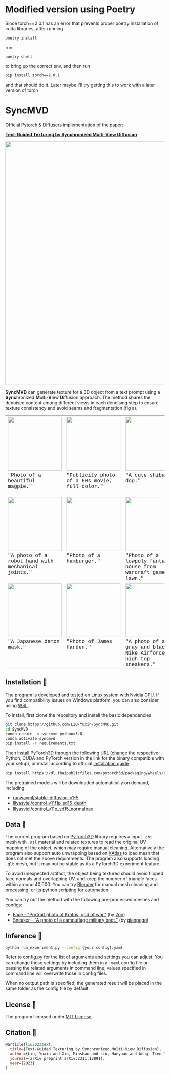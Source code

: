 # Modified version using Poetry
Since torch==2.0.1 has an error that prevents proper poetry installation of cuda libraries, after
running
```
poetry install
```
run
```
poetry shell
```
to bring up the correct env, and then run
```
pip install torch==2.0.1
```
and that should do it. Later maybe I'll try getting this to work with a later version of torch
# SyncMVD

Official [Pytorch](https://pytorch.org/) & [Diffusers](https://github.com/huggingface/diffusers) implementation of the paper:



**[Text-Guided Texturing by Synchronized Multi-View Diffusion](https://arxiv.org/pdf/2311.12891)**

<!-- Authors: Yuxin Liu, Minshan Xie, Hanyuan Liu, Tien-Tsin Wong -->

<img src=assets/teaser.jpg width=768>

**SyncMVD** can generate texture for a 3D object from a text prompt using a **Sync**hronized **M**ulti-**V**iew **D**iffusion approach.
The method shares the denoised content among different views in each denoising step to ensure texture consistency and avoid seams and fragmentation (fig a).



<table style="table-layout: fixed; width: 100%;">
        <col style="width: 25%;">
        <col style="width: 25%;">
        <col style="width: 25%;">
        <col style="width: 25%;">
  <tr>
  <td>
    <img src=assets/gif/bird.gif width="170">
  </td>
  <td>
    <img src=assets/gif/david.gif width="170">
  </td>
  <td>
    <img src=assets/gif/dog.gif width="170">
  </td>
  <td>
    <img src=assets/gif/doll.gif width="170">
  </td>
  </tr>
  <tr style="vertical-align: text-top;">
    <td style="font-family:courier">"Photo of a beautiful magpie."</td>
    <td style="font-family:courier">"Publicity photo of a 60s movie, full color."</td>
    <td style="font-family:courier">"A cute shiba inu dog."</td>
    <td style="font-family:courier">"A cute Hatsune Miku plush doll, wearing beautiful dress."</td>
  </tr>
   <tr>
  <td>
    <img src=assets/gif/gloves.gif width="170" >
  </td>
  <td>
    <img src=assets/gif/hamburger.gif width="170" >
  </td>
  <td>
    <img src=assets/gif/house.gif width="170" >
  </td>
  <td>
    <img src=assets/gif/luckycat.gif width="170">
  </td>
  </tr>
  <tr style="vertical-align: text-top;">
    <td style="font-family:courier">"A photo of a robot hand with mechanical joints."</td>
    <td style="font-family:courier">"Photo of a hamburger."</td>
    <td style="font-family:courier">"Photo of a lowpoly fantasy house from warcraft game, lawn."</td>
    <td style="font-family:courier">"Blue and white pottery style lucky cat with intricate patterns."</td>
  </tr>

  <tr>
  <td>
    <img src=assets/gif/mask.gif width="170" >
  </td>
  <td>
    <img src=assets/gif/Moai.gif width="170" >
  </td>
  <td>
    <img src=assets/gif/sneakers.gif width="170">
  </td>
  <td>
    <img src=assets/gif/teddybear.gif width="170">
  </td>
  </tr>
  <tr style="vertical-align: text-top;">
    <td style="font-family:courier">"A Japanese demon mask."</td>
    <td style="font-family:courier">"Photo of James Harden."</td>
    <td style="font-family:courier">"A photo of a gray and black Nike Airforce high top sneakers."</td>
    <td style="font-family:courier">"Teddy bear wearing superman costume."</td>
  </tr>
</table>

## Installation :wrench:
The program is developed and tested on Linux system with Nvidia GPU. If you find compatibility issues on Windows platform, you can also consider using [WSL](https://learn.microsoft.com/en-us/windows/wsl/install).

To install, first clone the repository and install the basic dependencies
```bash
git clone https://github.com/LIU-Yuxin/SyncMVD.git
cd SyncMVD
conda create -n syncmvd python=3.8
conda activate syncmvd
pip install -r requirements.txt
```
Then install PyTorch3D through the following URL (change the respective Python, CUDA and PyTorch version in the link for the binary compatible with your setup), or install according to official [installation guide](https://github.com/facebookresearch/pytorch3d/blob/main/INSTALL.md)
```bash
pip install https://dl.fbaipublicfiles.com/pytorch3d/packaging/wheels/py38_cu117_pyt200/download.html
```
The pretrained models will be downloaded automatically on demand, including:
- [runwayml/stable-diffusion-v1-5](https://huggingface.co/runwayml/stable-diffusion-v1-5)
- [lllyasviel/control_v11f1p_sd15_depth](lllyasviel/control_v11f1p_sd15_depth)
- [lllyasviel/control_v11p_sd15_normalbae](https://huggingface.co/lllyasviel/control_v11p_sd15_normalbae) 

## Data :floppy_disk:
The current program based on [PyTorch3D](https://github.com/facebookresearch/pytorch3d) library requires a input `.obj` mesh with `.mtl` material and related textures to read the original UV mapping of the object, which may require manual cleaning. Alternatively the program also support auto unwrapping based on [XAtlas](https://github.com/jpcy/xatlas) to load mesh that does not met the above requirements. The program also supports loading `.glb` mesh, but it may not be stable as its a PyTorch3D experiment feature.

To avoid unexpected artifact, the object being textured should avoid flipped face normals and overlapping UV, and keep the number of triangle faces within around 40,000. You can try [Blender](https://www.blender.org/) for manual mesh cleaning and processing, or its python scripting for automation.

You can try out the method with the following pre-processed meshes and configs:
- [Face - "Portrait photo of Kratos, god of war."](data/face/config.yaml) (by [2on](https://sketchfab.com/3d-models/face-ffde29cb64584cf1a939ac2b58d0a931))
- [Sneaker - "A photo of a camouflage military boot."](data/sneaker/config.yaml) (by [gianpego](https://sketchfab.com/3d-models/air-jordan-1-1985-2614cef9a3724ec5852144446fbb726f))

## Inference :rocket:
```bash
python run_experiment.py --config {your config}.yaml
```
Refer to [config.py](src/configs.py) for the list of arguments and settings you can adjust. You can change these settings by including them in a `.yaml` config file or passing the related arguments in command line; values specified in command line will overwrite those in config files.

When no output path is specified, the generated result will be placed in the same folder as the config file by default.

## License :scroll:
The program licensed under [MIT License](LICENSE).

## Citation :memo:
```bibtex
@article{liu2023text,
  title={Text-Guided Texturing by Synchronized Multi-View Diffusion},
  author={Liu, Yuxin and Xie, Minshan and Liu, Hanyuan and Wong, Tien-Tsin},
  journal={arXiv preprint arXiv:2311.12891},
  year={2023}
}
```
